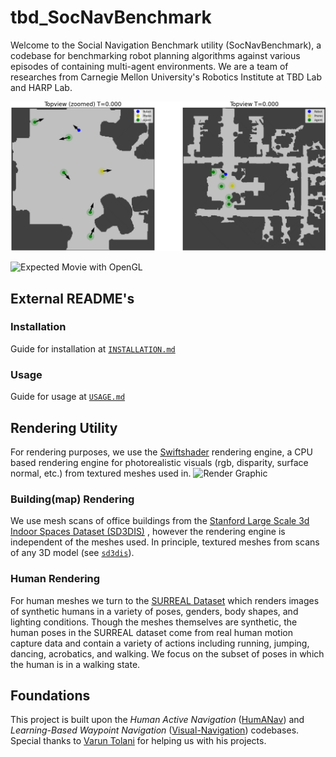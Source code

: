 # tbd_SocNavBenchmark
Welcome to the Social Navigation Benchmark utility (SocNavBenchmark), a codebase for benchmarking robot planning algorithms against various episodes of containing multi-agent environments. We are a team of researches from Carnegie Mellon University's Robotics Institute at TBD Lab and HARP Lab. 

![Expected Movie without OpenGL](https://raw.githubusercontent.com/GustavoSilvera/GustavoSilvera.github.io/master/Images/proj/sim_without_humans.gif)

![Expected Movie with OpenGL](https://raw.githubusercontent.com/GustavoSilvera/GustavoSilvera.github.io/master/Images/proj/sim_with_humans.gif)

## External README's
### Installation
Guide for installation at [`INSTALLATION.md`](https://github.com/CMU-TBD/tbd_SocNavBenchmark/tree/master/INSTALLATION.md)
### Usage
Guide for usage at [`USAGE.md`](https://github.com/CMU-TBD/tbd_SocNavBenchmark/tree/master/USAGE.md)

## Rendering Utility
For rendering purposes, we use the [Swiftshader](https://github.com/google/swiftshader) rendering engine, a CPU based rendering engine for photorealistic visuals (rgb, disparity, surface normal, etc.) from textured meshes used in. 
![Render Graphic](https://smlbansal.github.io/LB-WayPtNav-DH/resources/images/dataset.jpg)
### Building(map) Rendering
We use mesh scans of office buildings from the [Stanford Large Scale 3d Indoor Spaces Dataset (SD3DIS)](http://buildingparser.stanford.edu/dataset.html) , however the rendering engine is independent of the meshes used. In principle, textured meshes from scans of any 3D model (see [`sd3dis`](https://github.com/CMU-TBD/tbd_SocNavBenchmark/tree/master/sd3dis)). 
### Human Rendering
For human meshes we turn to the [SURREAL Dataset](https://www.di.ens.fr/willow/research/surreal/data/) which renders images of synthetic humans in a variety of poses, genders, body shapes, and lighting conditions. Though the meshes themselves are synthetic, the human poses in the SURREAL dataset come from real human motion capture data and contain a variety of actions including running, jumping, dancing, acrobatics, and walking. We focus on the subset of poses in which the human is in a walking state.

## Foundations
This project is built upon the *Human Active Navigation* ([HumANav](https://github.com/vtolani95/HumANav-Release)) and *Learning-Based Waypoint Navigation* ([Visual-Navigation](https://github.com/smlbansal/Visual-Navigation-Release)) codebases. Special thanks to [Varun Tolani](https://github.com/vtolani95) for helping us with his projects.
